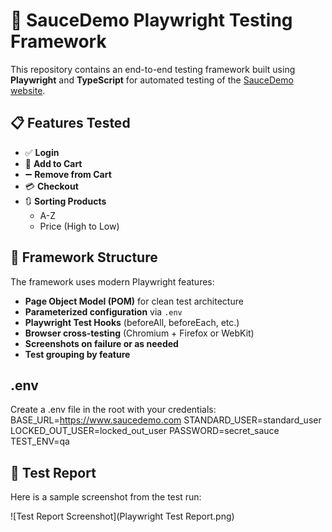 # 🧪 SauceDemo Playwright Testing Framework

This repository contains an end-to-end testing framework built using **Playwright** and **TypeScript** for automated testing of the [SauceDemo website](https://www.saucedemo.com/).

## 📋 Features Tested

- ✅ **Login**
- 🛒 **Add to Cart**
- ➖ **Remove from Cart**
- 💳 **Checkout**
- 🔃 **Sorting Products**
  - A-Z
  - Price (High to Low)

## 🧱 Framework Structure

The framework uses modern Playwright features:
- **Page Object Model (POM)** for clean test architecture
- **Parameterized configuration** via `.env`
- **Playwright Test Hooks** (beforeAll, beforeEach, etc.)
- **Browser cross-testing** (Chromium + Firefox or WebKit)
- **Screenshots on failure or as needed**
- **Test grouping by feature**

## .env
Create a .env file in the root with your credentials:
BASE_URL=https://www.saucedemo.com
STANDARD_USER=standard_user
LOCKED_OUT_USER=locked_out_user
PASSWORD=secret_sauce
TEST_ENV=qa

## 🧪 Test Report

Here is a sample screenshot from the test run:

![Test Report Screenshot](Playwright Test Report.png)
